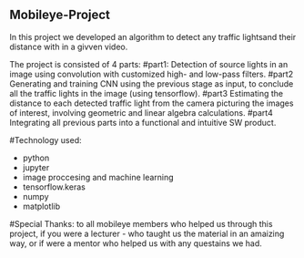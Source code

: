 ## Mobileye-Project
In this project we developed an algorithm to detect any traffic lightsand their distance with in a givven video.

The project is consisted of 4 parts:
#part1:
Detection of source lights in an image using convolution with customized
high- and low-pass filters.
#part2
Generating and training CNN using the previous stage as input, to conclude
all the traffic lights in the image (using tensorflow).
#part3
Estimating the distance to each detected traffic light from the camera picturing
the images of interest, involving geometric and linear algebra calculations.
#part4
Integrating all previous parts into a functional and intuitive SW product.

#Technology used:
- python
- jupyter
- image proccesing and machine learning
- tensorflow.keras
- numpy
- matplotlib

#Special Thanks:
to all mobileye members who helped us through this project, 
if you were a lecturer - who taught us the material in an amaizing way,
or if were a mentor who helped us with any questains we had.
